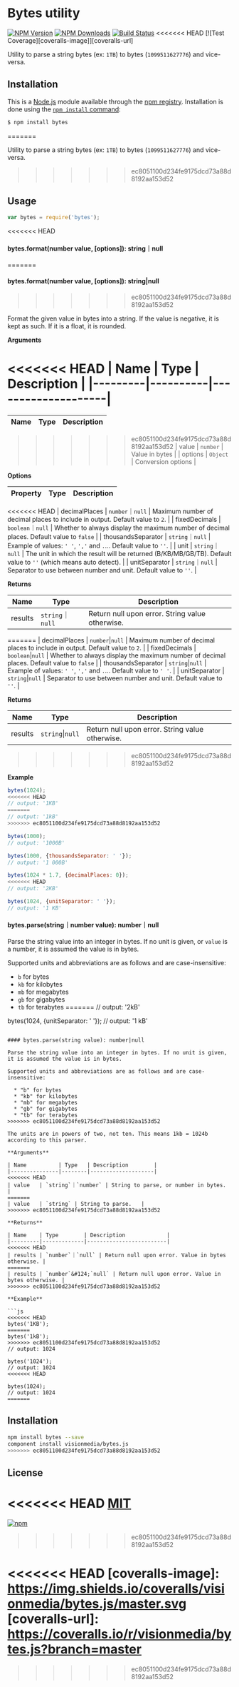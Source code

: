 # Bytes utility

[![NPM Version][npm-image]][npm-url]
[![NPM Downloads][downloads-image]][downloads-url]
[![Build Status][travis-image]][travis-url]
<<<<<<< HEAD
[![Test Coverage][coveralls-image]][coveralls-url]

Utility to parse a string bytes (ex: `1TB`) to bytes (`1099511627776`) and vice-versa.

## Installation

This is a [Node.js](https://nodejs.org/en/) module available through the
[npm registry](https://www.npmjs.com/). Installation is done using the
[`npm install` command](https://docs.npmjs.com/getting-started/installing-npm-packages-locally):

```bash
$ npm install bytes
```

=======

Utility to parse a string bytes (ex: `1TB`) to bytes (`1099511627776`) and vice-versa.

>>>>>>> ec8051100d234fe9175dcd73a88d8192aa153d52
## Usage

```js
var bytes = require('bytes');
```

<<<<<<< HEAD
#### bytes.format(number value, [options]): string｜null
=======
#### bytes.format(number value, [options]): string|null
>>>>>>> ec8051100d234fe9175dcd73a88d8192aa153d52

Format the given value in bytes into a string. If the value is negative, it is kept as such. If it is a float, it is
 rounded.

**Arguments**

<<<<<<< HEAD
| Name    | Type     | Description        |
|---------|----------|--------------------|
=======
| Name    | Type   | Description        |
|---------|--------|--------------------|
>>>>>>> ec8051100d234fe9175dcd73a88d8192aa153d52
| value   | `number` | Value in bytes     |
| options | `Object` | Conversion options |

**Options**

| Property          | Type   | Description                                                                             |
|-------------------|--------|-----------------------------------------------------------------------------------------|
<<<<<<< HEAD
| decimalPlaces | `number`｜`null` | Maximum number of decimal places to include in output. Default value to `2`. |
| fixedDecimals | `boolean`｜`null` | Whether to always display the maximum number of decimal places. Default value to `false` |
| thousandsSeparator | `string`｜`null` | Example of values: `' '`, `','` and `.`... Default value to `''`. |
| unit | `string`｜`null` | The unit in which the result will be returned (B/KB/MB/GB/TB). Default value to `''` (which means auto detect). |
| unitSeparator | `string`｜`null` | Separator to use between number and unit. Default value to `''`. |

**Returns**

| Name    | Type             | Description                                     |
|---------|------------------|-------------------------------------------------|
| results | `string`｜`null` | Return null upon error. String value otherwise. |
=======
| decimalPlaces | `number`&#124;`null` | Maximum number of decimal places to include in output. Default value to `2`. |
| fixedDecimals | `boolean`&#124;`null` | Whether to always display the maximum number of decimal places. Default value to `false` |
| thousandsSeparator | `string`&#124;`null` | Example of values: `' '`, `','` and `.`... Default value to `' '`. |
| unitSeparator | `string`&#124;`null` | Separator to use between number and unit. Default value to `''`. |

**Returns**

| Name    | Type        | Description             |
|---------|-------------|-------------------------|
| results | `string`&#124;`null` | Return null upon error. String value otherwise. |
>>>>>>> ec8051100d234fe9175dcd73a88d8192aa153d52

**Example**

```js
bytes(1024);
<<<<<<< HEAD
// output: '1KB'
=======
// output: '1kB'
>>>>>>> ec8051100d234fe9175dcd73a88d8192aa153d52

bytes(1000);
// output: '1000B'

bytes(1000, {thousandsSeparator: ' '});
// output: '1 000B'

bytes(1024 * 1.7, {decimalPlaces: 0});
<<<<<<< HEAD
// output: '2KB'

bytes(1024, {unitSeparator: ' '});
// output: '1 KB'

```

#### bytes.parse(string｜number value): number｜null

Parse the string value into an integer in bytes. If no unit is given, or `value`
is a number, it is assumed the value is in bytes.

Supported units and abbreviations are as follows and are case-insensitive:

  * `b` for bytes
  * `kb` for kilobytes
  * `mb` for megabytes
  * `gb` for gigabytes
  * `tb` for terabytes
=======
// output: '2kB'

bytes(1024, {unitSeparator: ' '});
// output: '1 kB'

```

#### bytes.parse(string value): number|null

Parse the string value into an integer in bytes. If no unit is given, it is assumed the value is in bytes.

Supported units and abbreviations are as follows and are case-insensitive:

  * "b" for bytes
  * "kb" for kilobytes
  * "mb" for megabytes
  * "gb" for gigabytes
  * "tb" for terabytes
>>>>>>> ec8051100d234fe9175dcd73a88d8192aa153d52

The units are in powers of two, not ten. This means 1kb = 1024b according to this parser.

**Arguments**

| Name          | Type   | Description        |
|---------------|--------|--------------------|
<<<<<<< HEAD
| value   | `string`｜`number` | String to parse, or number in bytes.   |
=======
| value   | `string` | String to parse.   |
>>>>>>> ec8051100d234fe9175dcd73a88d8192aa153d52

**Returns**

| Name    | Type        | Description             |
|---------|-------------|-------------------------|
<<<<<<< HEAD
| results | `number`｜`null` | Return null upon error. Value in bytes otherwise. |
=======
| results | `number`&#124;`null` | Return null upon error. Value in bytes otherwise. |
>>>>>>> ec8051100d234fe9175dcd73a88d8192aa153d52

**Example**

```js
<<<<<<< HEAD
bytes('1KB');
=======
bytes('1kB');
>>>>>>> ec8051100d234fe9175dcd73a88d8192aa153d52
// output: 1024

bytes('1024');
// output: 1024
<<<<<<< HEAD

bytes(1024);
// output: 1024
=======
```

## Installation

```bash
npm install bytes --save
component install visionmedia/bytes.js
>>>>>>> ec8051100d234fe9175dcd73a88d8192aa153d52
```

## License 

<<<<<<< HEAD
[MIT](LICENSE)
=======
[![npm](https://img.shields.io/npm/l/express.svg)](https://github.com/visionmedia/bytes.js/blob/master/LICENSE)
>>>>>>> ec8051100d234fe9175dcd73a88d8192aa153d52

[downloads-image]: https://img.shields.io/npm/dm/bytes.svg
[downloads-url]: https://npmjs.org/package/bytes
[npm-image]: https://img.shields.io/npm/v/bytes.svg
[npm-url]: https://npmjs.org/package/bytes
[travis-image]: https://img.shields.io/travis/visionmedia/bytes.js/master.svg
[travis-url]: https://travis-ci.org/visionmedia/bytes.js
<<<<<<< HEAD
[coveralls-image]: https://img.shields.io/coveralls/visionmedia/bytes.js/master.svg
[coveralls-url]: https://coveralls.io/r/visionmedia/bytes.js?branch=master
=======
>>>>>>> ec8051100d234fe9175dcd73a88d8192aa153d52

